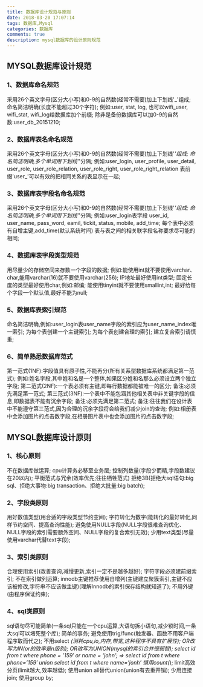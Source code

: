 ```yaml
---
title: 数据库设计规范与原则
date: 2018-03-20 17:07:14
tags: 数据库,Mysql
categories: 数据库
comments: true
description: mysql数据库的设计原则规范
---
```


## MYSQL数据库设计规范

### 1、数据库命名规范

采用26个英文字母(区分大小写)和0-9的自然数(经常不需要)加上下划线'_'组成;
命名简洁明确(长度不能超过30个字符);
例如:user, stat, log, 也可以wifi_user, wifi_stat, wifi_log给数据库加个前缀;
除非是备份数据库可以加0-9的自然数:user_db_20151210;

### 2、数据库表名命名规范

采用26个英文字母(区分大小写)和0-9的自然数(经常不需要)加上下划线'_'组成;
命名简洁明确,多个单词用下划线'_'分隔;
例如:user_login, user_profile, user_detail, user_role, user_role_relation,
user_role_right, user_role_right_relation
表前缀'user_'可以有效的把相同关系的表显示在一起;

### 3、数据库表字段名命名规范

采用26个英文字母(区分大小写)和0-9的自然数(经常不需要)加上下划线'_'组成;
命名简洁明确,多个单词用下划线'_'分隔;
例如:user_login表字段 user_id, user_name, pass_word, eamil, tickit, status, mobile, add_time;
每个表中必须有自增主键,add_time(默认系统时间)
表与表之间的相关联字段名称要求尽可能的相同;

### 4、数据库表字段类型规范

用尽量少的存储空间来存数一个字段的数据;
例如:能使用int就不要使用varchar、char,能用varchar(16)就不要使用varchar(256);
IP地址最好使用int类型;
固定长度的类型最好使用char,例如:邮编;
能使用tinyint就不要使用smallint,int;
最好给每个字段一个默认值,最好不能为null;

### 5、数据库表索引规范

命名简洁明确,例如:user_login表user_name字段的索引应为user_name_index唯一索引;
为每个表创建一个主键索引;
为每个表创建合理的索引;
建立复合索引请慎重;

### 6、简单熟悉数据库范式

第一范式(1NF):字段值具有原子性,不能再分(所有关系型数据库系统都满足第一范式);
例如:姓名字段,其中姓和名是一个整体,如果区分姓和名那么必须设立两个独立字段;
第二范式(2NF):一个表必须有主键,即每行数据都能被唯一的区分;
备注:必须先满足第一范式;
第三范式(3NF):一个表中不能包涵其他相关表中非关键字段的信息,即数据表不能有沉余字段;
备注:必须先满足第二范式;
备注:往往我们在设计表中不能遵守第三范式,因为合理的沉余字段将会给我们减少join的查询;
例如:相册表中会添加图片的点击数字段,在相册图片表中也会添加图片的点击数字段;

## MYSQL数据库设计原则

### 1、核心原则

不在数据库做运算;
cpu计算务必移至业务层;
控制列数量(字段少而精,字段数建议在20以内);
平衡范式与冗余(效率优先;往往牺牲范式)
拒绝3B(拒绝大sql语句:big sql、拒绝大事物:big transaction、拒绝大批量:big batch);

### 2、字段类原则

用好数值类型(用合适的字段类型节约空间);
字符转化为数字(能转化的最好转化,同样节约空间、提高查询性能);
避免使用NULL字段(NULL字段很难查询优化、NULL字段的索引需要额外空间、NULL字段的复合索引无效);
少用text类型(尽量使用varchar代替text字段);

### 3、索引类原则

合理使用索引(改善查询,减慢更新,索引一定不是越多越好);
字符字段必须建前缀索引;
不在索引做列运算;
innodb主键推荐使用自增列(主键建立聚簇索引,主键不应该被修改,字符串不应该做主键)(理解Innodb的索引保存结构就知道了);
不用外键(由程序保证约束);

### 4、sql类原则

sql语句尽可能简单(一条sql只能在一个cpu运算,大语句拆小语句,减少锁时间,一条大sql可以堵死整个库);
简单的事务;
避免使用trig/func(触发器、函数不用客户端程序取而代之);
不用select *(消耗cpu,io,内存,带宽,这种程序不具有扩展性);
OR改写为IN(or的效率是n级别);
OR改写为UNION(mysql的索引合并很弱智);
select id from t where phone = ’159′ or name = ‘john’;
=>
select id from t where phone=’159′
union
select id from t where name=’jonh’
慎用count(*);
limit高效分页(limit越大,效率越低);
使用union all替代union(union有去重开销);
少用连接join;
使用group by;

